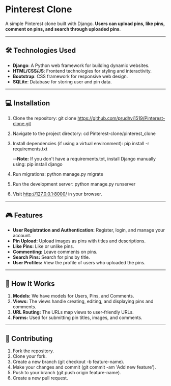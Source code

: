 # Pinterest Clone

A simple Pinterest clone built with Django. **Users can upload pins, like pins, comment on pins, and search through uploaded pins**. 

---

## 🛠️ Technologies Used

- **Django**: A Python web framework for building dynamic websites.
- **HTML/CSS/JS**: Frontend technologies for styling and interactivity.
- **Bootstrap**: CSS framework for responsive web design.
- **SQLite**: Database for storing user and pin data.

---

## 💻 Installation

1. Clone the repository:
   git clone https://github.com/prudhvi1519/Pinterest-clone.git

2. Navigate to the project directory:
   cd Pinterest-clone/pinterest_clone

3. Install dependencies (if using a virtual environment):
   pip install -r requirements.txt

   --**Note:** If you don't have a requirements.txt, install Django manually using:
      pip install django

4. Run migrations:
   python manage.py migrate

6. Run the development server:
   python manage.py runserver

7. Visit http://127.0.0.1:8000/ in your browser.

---

## 🎮 Features

- **User Registration and Authentication:** Register, login, and manage your account.
- **Pin Upload:** Upload images as pins with titles and descriptions.
- **Like Pins:** Like or unlike pins.
- **Commenting:** Leave comments on pins.
- **Search Pins:** Search for pins by title.
- **User Profiles:** View the profile of users who uploaded the pins.

---

## 🤖 How It Works

1. **Models:** We have models for Users, Pins, and Comments.
2. **Views:** The views handle creating, editing, and displaying pins and comments.
3. **URL Routing:** The URLs map views to user-friendly URLs.
4. **Forms:** Used for submitting pin titles, images, and comments.

---

## 👥 Contributing

1. Fork the repository.
2. Clone your fork.
3. Create a new branch (git checkout -b feature-name).
4. Make your changes and commit (git commit -am 'Add new feature').
5. Push to your branch (git push origin feature-name).
6. Create a new pull request.
